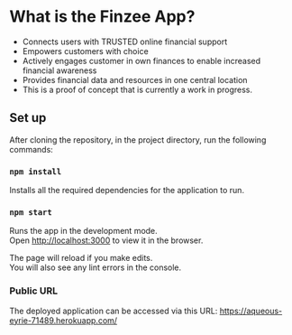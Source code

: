 # What is the Finzee App?
- Connects users with TRUSTED online financial support
- Empowers customers with choice 
- Actively engages customer in own finances to enable increased financial awareness
- Provides financial data and resources in one central location
- This is a proof of concept that is currently a work in progress. 

## Set up

After cloning the repository, in the project directory, run the following commands:

### `npm install`

Installs all the required dependencies for the application to run.

### `npm start`

Runs the app in the development mode.\
Open [http://localhost:3000](http://localhost:3000) to view it in the browser.

The page will reload if you make edits.\
You will also see any lint errors in the console.

### Public URL

The deployed application can be accessed via this URL: 
https://aqueous-eyrie-71489.herokuapp.com/


